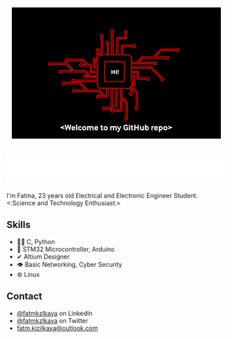 <h1 align="center">
  <img src="https://github.com/embeddedcons/embeddedcons/blob/main/giphy.gif" />
</h1>

<h2 align="center">
  <img src="https://github.com/embeddedcons/embeddedcons/blob/main/name.svg" />
</h2>

I'm Fatma, 23 years old Electrical and Electronic 
Engineer Student. 
<:Science and Technology Enthusiast:>

## Skills
- 👨‍💻 C, Python
- 💽 STM32 Microcontroller, Arduino
-  ✔ Altium Designer
- 👁️ Basic Networking, Cyber Security
- ⚙️ Linux


## Contact
- [@fatmkzlkaya](https://www.linkedin.com/in/fatma-kizilkaya/) on LinkedIn
- [@fatmkzlkaya](https://twitter.com/fatmkzlkaya) on Twitter
- fatm.kizilkaya@outlook.com
